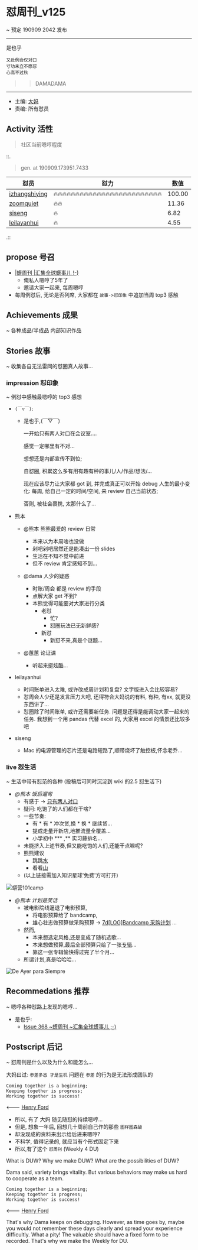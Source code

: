 # 怼周刊_v125
~ 预定 190909 2042 发布

-----------------------------------------

是也乎

    又赴例会仅对口
    寸功未立不愿怼
    心高不过秋


>> DAMADAMA



-----------------------------------------

- 主编: [大妈](http://du.zoomquiet.io/2014-02/ac0-zq/)
- 责编: 所有怼员

## Activity 活性
> 社区当前嗯哼程度


::.

> gen. at 190909.173951.7433 

 怼员 | 怼力 | 数值 
---- | ---- | ----
[izhangshiying](https://du.101.camp/PoDU/v0/izhangshiying/) | 🔥🔥🔥🔥🔥🔥🔥🔥🔥🔥🔥🔥🔥🔥🔥🔥🔥🔥🔥🔥🔥🔥🔥🔥🔥 | 100.00
[zoomquiet](https://du.101.camp/PoDU/v0/zoomquiet/) | 🔥🔥 | 11.36
[siseng](https://du.101.camp/PoDU/v0/siseng/) | 🔥 | 6.82
[leilayanhui](https://du.101.camp/PoDU/v0/leilayanhui/) | 🔥 | 4.55

.::


## propose 号召

- [|蠎周刊 |汇集全球蠎事儿 !-)](http://weekly.pychina.org/archives.html)
    + 俺私人嗯哼了5年了
    + 邀请大家一起来, 每周嗯哼
- 每周例怼后, 无论是否列席, 大家都在 `故事->怼印象` 中追加当周 top3 感触



## Achievements 成果 
~ 各种成品/半成品 内部知识作品


## Stories 故事 
~ 收集各自无法雷同的怼圈真人故事...



### impression 怼印象 
~ 例怼中感触最嗯哼的 top3 感想

- `(￣▽￣)`:
    
    + 是也乎,(￣▽￣)
    
      一开始只有两人对口在会议室....
    
      感觉一定哪里有不对...
    
      想想还是内部宣传不到位;
    
      自怼圈, 积累这么多有用有趣有种的事儿/人/作品/想法/...
    
      现在应该尽力让大家都 got 到, 并完成真正可以开始 debug 人生的最小变化:
      每周, 给自己一定的时间/空间, 来 review 自己当前状态;
    
      否则, 被社会裹携, 太那什么了...
    
- 熊本

    - @熊本 熊熊最爱的 review 日常
      - 本来以为本周啥也没做
      - 剁吧剁吧居然还是能凑出一份 slides
      - 生活在不知不觉中前进
      - 但不 review 肯定感知不到...

    - @dama 人少的疑惑
      - 时账/周会 都是 review 的手段
      - 点解大家 get 不到?
      - 本熊觉得可能要对大家进行分类
        - 老怼
          - 忙?
          - 怼圈玩法已无新鲜感?
        - 新怼
          - 新怼不来,真是个谜题...
    - @蕙蕙 论证课
      - 听起来挺炫酷...

- leilayanhui

    - 时间账单进入太难, 或许改成周计划和复盘? 文字版进入会比较容易?
    - 怼周会人少还是发言压力大吧, 还得符合大妈说的有料, 有种, 有xx, 就更没东西讲了...
    - 怼圈除了时间账单, 或许还需要新任务. 问题是还得是能调动大家一起来的任务. 我想到一个用 pandas 代替 excel 的, 大家用 excel 的情景还比较多吧

- siseng

    - Mac 的电源管理的芯片还是电路短路了,顺带烧坏了触控板,怀念老乔... 

### live 怼生活
~ 生活中带有怼范的各种 (投稿后可同时沉淀到 wiki 的2.5 怼生活下)


- *@熊本 饭后遛弯*
    + 有感于 -> [只有两人对口](https://github.com/DebugUself/du4proto/issues/773#issuecomment-529108389)
    + 疑问: 吃饱了的人们都在干啥?
    + 一些节奏:
        + 有 * 有 * 冲次贷,换 * 换 * 继续贷...
        + 提成走量开新店,地推流量全覆盖...
        + 小学初中 *** ,** 实习藤排名...
    + 未能挤入上述节奏,但又能吃饱的人们,还能干点嘛呢?
    + 熊熊建议
        + 跳跳[水](https://t.zsxq.com/IaAa6im)
        + 看看[山](https://t.zsxq.com/jmqjmYJ)
    + (以上链接需加入知识星球'免费'方可打开)

<img alt="蟒营101camp" src="https://ipic.zoomquiet.top/2019-08-09-190809camp101.jpeg"/>

- *@熊本 计划是笑话*
    + 被电影院线逼退了电影预算,
        + 将电影预算给了 bandcamp,
        + 雄心壮志做预算做采购预算 -> [7d[LOG]Bandcamp 采购计划](https://github.com/DebugUself/du4proto/issues/774) ...
    + 然而,
        + 本来想选定风格,还是变成了随机选歌...
        + 本来想做预算,最后全部预算只给了一张[专辑](https://mariachiloscamperos.bandcamp.com/album/de-ayer-para-siempre)...
        + 靠这一张专辑愉快得过完了半个月...
    + 所谓计划,真是哈哈哈...

<img alt="De Ayer para Siempre" src="https://f4.bcbits.com/img/a0593093384_10.jpg"/>


## Recommedations 推荐 
~ 嗯哼各种怼路上发现的嗯哼...

- 是也乎:
    + [Issue 368 ~蠎周刊 ~汇集全球蠎事儿 ;-)](http://weekly.pychina.org/issue/issue-368.html)


## Postscript 后记 
~ 怼周刊是什么以及为什么和能怎么...

大妈曰过: `参差多态 才是生机`
问题在 `参差` 的行为是无法形成团队的

    Coming together is a beginning; 
    Keeping together is progress; 
    Working together is success!

<--- [Henry Ford](https://www.brainyquote.com/quotes/quotes/h/henryford121997.html)

- 所以, 有了 大妈 随见随怼的持续嗯哼...
- 但是, 想象一年后, 回想几十周前自己作的那些 `图样图森破` 
- 却没现成的资料来出示给后进来嗯哼?
- 不科学, 值得记录的, 就应当有个形式固定下来
- 所以,有了这个 `怼周刊` (Weekly 4 DU)

What is DUW?
Why we make DUW?
What are the possibilities of DUW?

Dama said, variety brings vitality.
But various behaviors may make us hard to cooperate as a team.

    Coming together is a beginning; 
    Keeping together is progress; 
    Working together is success!

<--- [Henry Ford](https://www.brainyquote.com/quotes/quotes/h/henryford121997.html)

That's why Dama keeps on debugging.
However, as time goes by, maybe you would not remember these days clearly and spread your experience difficultly.
What a pity!
The valuable should have a fixed form to be recorded.
That's why we make the Weekly for DU.

